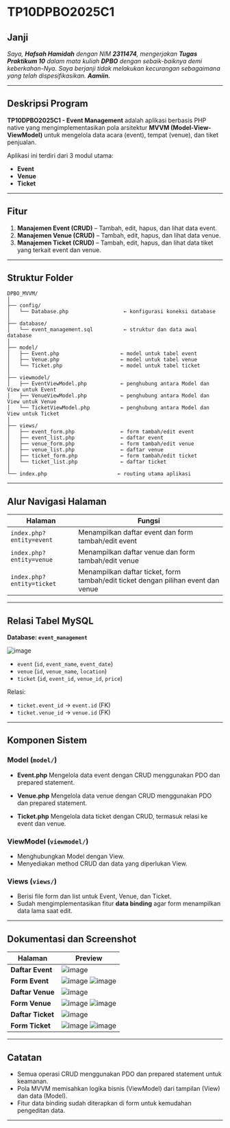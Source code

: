 # TP10DPBO2025C1

## Janji

*Saya, **Hafsah Hamidah** dengan NIM **2311474**, mengerjakan **Tugas Praktikum 10** dalam mata kuliah **DPBO** dengan sebaik-baiknya demi keberkahan-Nya.
Saya berjanji tidak melakukan kecurangan sebagaimana yang telah dispesifikasikan. **Aamiin.***

---

## Deskripsi Program

**TP10DPBO2025C1 - Event Management** adalah aplikasi berbasis PHP native yang mengimplementasikan pola arsitektur **MVVM (Model-View-ViewModel)** untuk mengelola data acara (event), tempat (venue), dan tiket penjualan.

Aplikasi ini terdiri dari 3 modul utama:

* **Event**
* **Venue**
* **Ticket**

---

## Fitur

1. **Manajemen Event (CRUD)** – Tambah, edit, hapus, dan lihat data event.
2. **Manajemen Venue (CRUD)** – Tambah, edit, hapus, dan lihat data venue.
3. **Manajemen Ticket (CRUD)** – Tambah, edit, hapus, dan lihat data tiket yang terkait event dan venue.

---

## Struktur Folder

```
DPBO_MVVM/
│
├── config/
│   └── Database.php                  ← konfigurasi koneksi database
│
├── database/
│   └── event_management.sql          ← struktur dan data awal database
│
├── model/
│   ├── Event.php                    ← model untuk tabel event
│   ├── Venue.php                    ← model untuk tabel venue
│   └── Ticket.php                   ← model untuk tabel ticket
│
├── viewmodel/
│   ├── EventViewModel.php           ← penghubung antara Model dan View untuk Event
│   ├── VenueViewModel.php           ← penghubung antara Model dan View untuk Venue
│   └── TicketViewModel.php          ← penghubung antara Model dan View untuk Ticket
│
├── views/
│   ├── event_form.php               ← form tambah/edit event
│   ├── event_list.php               ← daftar event
│   ├── venue_form.php               ← form tambah/edit venue
│   ├── venue_list.php               ← daftar venue
│   ├── ticket_form.php              ← form tambah/edit ticket
│   └── ticket_list.php              ← daftar ticket
│
└── index.php                       ← routing utama aplikasi
```

---

## Alur Navigasi Halaman

| Halaman                   | Fungsi                                                                            |
| ------------------------- | --------------------------------------------------------------------------------- |
| `index.php?entity=event`  | Menampilkan daftar event dan form tambah/edit event                               |
| `index.php?entity=venue`  | Menampilkan daftar venue dan form tambah/edit venue                               |
| `index.php?entity=ticket` | Menampilkan daftar ticket, form tambah/edit ticket dengan pilihan event dan venue |

---

## Relasi Tabel MySQL

**Database: `event_management`**

![image](https://github.com/user-attachments/assets/24e589fb-3c93-401f-beb8-3ffae233f51a)


* `event` (`id`, `event_name`, `event_date`)
* `venue` (`id`, `venue_name`, `location`)
* `ticket` (`id`, `event_id`, `venue_id`, `price`)

Relasi:

* `ticket.event_id` → `event.id` (FK)
* `ticket.venue_id` → `venue.id` (FK)

---

## Komponen Sistem

### Model (`model/`)

* **Event.php**
  Mengelola data event dengan CRUD menggunakan PDO dan prepared statement.

* **Venue.php**
  Mengelola data venue dengan CRUD menggunakan PDO dan prepared statement.

* **Ticket.php**
  Mengelola data ticket dengan CRUD, termasuk relasi ke event dan venue.

### ViewModel (`viewmodel/`)

* Menghubungkan Model dengan View.
* Menyediakan method CRUD dan data yang diperlukan View.

### Views (`views/`)

* Berisi file form dan list untuk Event, Venue, dan Ticket.
* Sudah mengimplementasikan fitur **data binding** agar form menampilkan data lama saat edit.

---

## Dokumentasi dan Screenshot

| Halaman           | Preview                                     |
| ----------------- | ------------------------------------------- |
| **Daftar Event**  | ![image](https://github.com/user-attachments/assets/485245f7-821d-448c-a117-778934da91b6)  |
| **Form Event**    | ![image](https://github.com/user-attachments/assets/31568ca3-20fb-41de-b6bf-4e5e3c1f4516) ![image](https://github.com/user-attachments/assets/82aa45d7-4093-45bb-9f85-cf06aa6e582d)  |
| **Daftar Venue**  | ![image](https://github.com/user-attachments/assets/812a2668-f1cf-4437-9fa7-54ec3918551c) |
| **Form Venue**    | ![image](https://github.com/user-attachments/assets/82e71696-af1f-456d-8e5c-85801e718b25) ![image](https://github.com/user-attachments/assets/3b9074b4-fec7-41bf-91ca-a801b1086430) |
| **Daftar Ticket** | ![image](https://github.com/user-attachments/assets/45491922-d4e1-4bff-884b-f74169466eab) |
| **Form Ticket**   | ![image](https://github.com/user-attachments/assets/b02ab2a5-3dc5-47f2-8c55-5144627fd620) ![image](https://github.com/user-attachments/assets/e51209a4-8750-4838-89d3-df8cdec18f26) |

---

## Catatan

* Semua operasi CRUD menggunakan PDO dan prepared statement untuk keamanan.
* Pola MVVM memisahkan logika bisnis (ViewModel) dari tampilan (View) dan data (Model).
* Fitur data binding sudah diterapkan di form untuk kemudahan pengeditan data.

---
